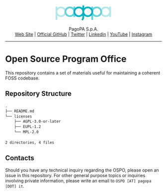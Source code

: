 <p align="center">
    <img src="https://raw.githubusercontent.com/pagopa/.github/5ef0e41abf2d0b07d6b3ab62cc5cfda34c38822a/profile/logo.svg" width="180" height="50">
</p>

<p align="center">
    PagoPA S.p.A. <br>
    <a href="https://www.pagopa.it/">Web Site</a> | <a href="https://github.com/pagopa">Official GitHub</a> | <a href="https://twitter.com/pagopa">Twitter</a> | <a href="https://www.linkedin.com/company/pagopa/">Linkedin</a> | <a href="https://www.youtube.com/channel/UCFBGOEJUPQ6t3xtZFc_UIEQ">YouTube</a> | <a href="https://www.instagram.com/pagopaspa/">Instagram</a>
</p>

<hr>

# Open Source Program Office

This repository contains a set of materials useful for maintaining a coherent FOSS codebase. 

## Repository Structure

```bash
.
├── README.md
└── licenses
    ├── AGPL-3.0-or-later
    ├── EUPL-1.2
    └── MPL-2.0

2 directories, 4 files
```


## Contacts
Should you have any technical inquiry regarding the OSPO, please open an issue in this repository.
For other general purpose topics or inquiries involving private information, please write an email to `OSPO [AT] pagopa [DOT] it`.